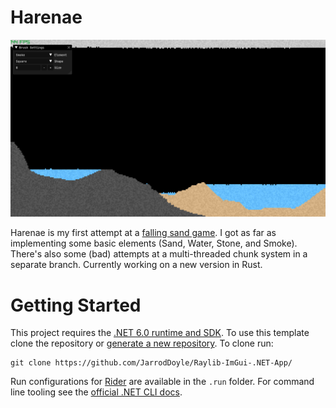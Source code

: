 # Harenae

![Screenshot of a scene with stone, sand, water, and smoke](/docs/imgs/Overview.png)

Harenae is my first attempt at a [falling sand game](https://en.wikipedia.org/wiki/Falling-sand_game). I got as far as implementing some basic elements (Sand, Water, Stone, and Smoke). There's also some (bad) attempts at a multi-threaded chunk system in a separate branch. Currently working on a new version in Rust.

# Getting Started

This project requires the [.NET 6.0 runtime and SDK](https://dotnet.microsoft.com/en-us/download/dotnet/6.0). To use this template clone the repository or [generate a new repository](https://github.com/JarrodDoyle/Raylib-ImGui-.NET-App/generate). To clone run:

```
git clone https://github.com/JarrodDoyle/Raylib-ImGui-.NET-App/
```

Run configurations for [Rider](https://www.jetbrains.com/rider/) are available in the `.run` folder. For command line tooling see the [official .NET CLI docs](https://docs.microsoft.com/en-us/dotnet/core/tools/).
